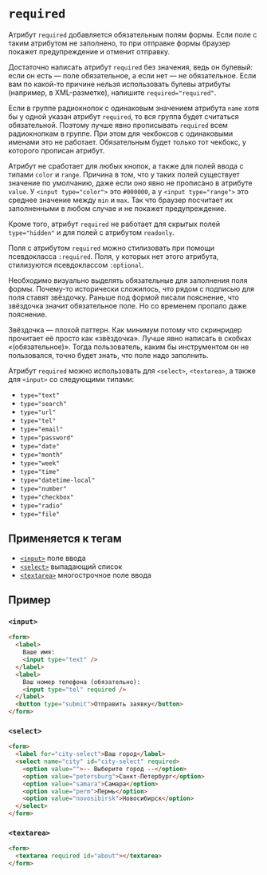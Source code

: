 # `required`

Атрибут `required` добавляется обязательным полям формы. Если поле с таким атрибутом не заполнено, то при отправке формы браузер покажет предупреждение и отменит отправку.

Достаточно написать атрибут `required` без значения, ведь он булевый: если он есть — поле обязательное, а если нет — не обязательное. Если вам по какой-то причине нельзя использовать булевы атрибуты (например, в XML-разметке), напишите `required="required"`.

Если в группе радиокнопок с одинаковым значением атрибута `name` хотя бы у одной указан атрибут `required`, то вся группа будет считаться обязательной. Поэтому лучше явно прописывать `required` всем радиокнопкам в группе. При этом для чекбоксов с одинаковыми именами это не работает. Обязательным будет только тот чекбокс, у которого прописан атрибут.

Атрибут не сработает для любых кнопок, а также для полей ввода с типами `color` и `range`. Причина в том, что у таких полей существует значение по умолчанию, даже если оно явно не прописано в атрибуте `value`. У `<input type="color">` это `#000000`, а у `<input type="range">` это среднее значение между `min` и `max`. Так что браузер посчитает их заполненными в любом случае и не покажет предупреждение.

Кроме того, атрибут `required` не работает для скрытых полей `type="hidden"` и для полей с атрибутом `readonly`.

Поля с атрибутом `required` можно стилизовать при помощи псевдокласса `:required`. Поля, у которых нет этого атрибута, стилизуются псевдоклассом `:optional`.

Необходимо визуально выделять обязательные для заполнения поля формы. Почему-то исторически сложилось, что рядом с подписью для поля ставят звёздочку. Раньше под формой писали пояснение, что звёздочка значит обязательное поле. Но со временем пропало даже пояснение.

Звёздочка — плохой паттерн. Как минимум потому что скринридер прочитает её просто как «звёздочка». Лучше явно написать в скобках «(обязательное)». Тогда пользователь, каким бы инструментом он не пользовался, точно будет знать, что поле надо заполнить.

Атрибут `required` можно использовать для `<select>`, `<textarea>`, а также для `<input>` со следующими типами:

- `type="text"`
- `type="search"`
- `type="url"`
- `type="tel"`
- `type="email"`
- `type="password"`
- `type="date"`
- `type="month"`
- `type="week"`
- `type="time"`
- `type="datetime-local"`
- `type="number"`
- `type="checkbox"`
- `type="radio"`
- `type="file"`

## Применяется к тегам

- [`<input>`](../Tags/input.md) поле ввода
- [`<select>`](../Tags/select.md) выпадающий список
- [`<textarea>`](../Tags/textarea.md) многострочное поле ввода

## Пример

### `<input>`

```html
<form>
  <label>
    Ваше имя:
    <input type="text" />
  </label>
  <label>
    Ваш номер телефона (обязательно):
    <input type="tel" required />
  </label>
  <button type="submit">Отправить заявку</button>
</form>
```

### `<select>`

```html
<form>
  <label for="city-select">Ваш город</label>
  <select name="city" id="city-select" required>
    <option value="">-- Выберите город --</option>
    <option value="petersburg">Санкт-Петербург</option>
    <option value="samara">Самара</option>
    <option value="perm">Пермь</option>
    <option value="novosibirsk">Новосибирск</option>
  </select>
</form>
```

### `<textarea>`

```html
<form>
  <textarea required id="about"></textarea>
</form>
```

